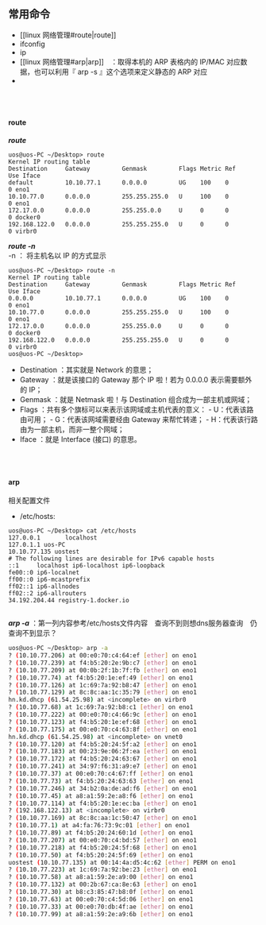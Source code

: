 ## 常用命令
- [[linux 网络管理#route|route]]
- ifconfig
- ip
- [[linux 网络管理#arp|arp]]　：取得本机的 ARP 表格内的 IP/MAC 对应数据，也可以利用『 arp -s 』这个选项来定义静态的 ARP 对应
- 











<br/>
<br/>

#### route
***route***
```
uos@uos-PC ~/Desktop> route
Kernel IP routing table
Destination     Gateway         Genmask         Flags Metric Ref    Use Iface
default         10.10.77.1      0.0.0.0         UG    100    0        0 eno1
10.10.77.0      0.0.0.0         255.255.255.0   U     100    0        0 eno1
172.17.0.0      0.0.0.0         255.255.0.0     U     0      0        0 docker0
192.168.122.0   0.0.0.0         255.255.255.0   U     0      0        0 virbr0
```
***route -n***  
-n ： 将主机名以 IP 的方式显示
```
uos@uos-PC ~/Desktop> route -n
Kernel IP routing table
Destination     Gateway         Genmask         Flags Metric Ref    Use Iface
0.0.0.0         10.10.77.1      0.0.0.0         UG    100    0        0 eno1
10.10.77.0      0.0.0.0         255.255.255.0   U     100    0        0 eno1
172.17.0.0      0.0.0.0         255.255.0.0     U     0      0        0 docker0
192.168.122.0   0.0.0.0         255.255.255.0   U     0      0        0 virbr0
uos@uos-PC ~/Desktop> 
```

 
   - Destination ：其实就是 Network 的意思； 
   - Gateway ：就是该接口的 Gateway 那个 IP 啦！若为 0.0.0.0 表示需要额外的 IP； 
   -  Genmask ：就是 Netmask 啦！与 Destination 组合成为一部主机或网域； 
   -  Flags ：共有多个旗标可以来表示该网域或主机代表的意义： 
   			-   U：代表该路由可用； 
   			-   G：代表该网域需要经由 Gateway 来帮忙转递； 
   			-   H：代表该行路由为一部主机，而非一整个网域； 
   - Iface ：就是 Interface (接口) 的意思。


<br/>
<br/>

#### arp
相关配置文件　
- /etc/hosts: 
```
uos@uos-PC ~/Desktop> cat /etc/hosts
127.0.0.1       localhost
127.0.1.1 uos-PC
10.10.77.135 uostest
# The following lines are desirable for IPv6 capable hosts
::1     localhost ip6-localhost ip6-loopback
fe00::0 ip6-localnet
ff00::0 ip6-mcastprefix
ff02::1 ip6-allnodes
ff02::2 ip6-allrouters
34.192.204.44 registry-1.docker.io


```

***arp -a***  ：第一列内容参考/etc/hosts文件内容　查询不到则想dns服务器查询　仍查询不到显示？
```bash
uos@uos-PC ~/Desktop> arp -a
? (10.10.77.206) at 00:e0:70:c4:64:ef [ether] on eno1
? (10.10.77.239) at f4:b5:20:2e:9b:c7 [ether] on eno1
? (10.10.77.209) at 00:0b:2f:1b:7f:fb [ether] on eno1
? (10.10.77.74) at f4:b5:20:1e:ef:49 [ether] on eno1
? (10.10.77.126) at 1c:69:7a:92:b8:47 [ether] on eno1
? (10.10.77.129) at 8c:8c:aa:1c:35:79 [ether] on eno1
hn.kd.dhcp (61.54.25.98) at <incomplete> on virbr0
? (10.10.77.68) at 1c:69:7a:92:b8:c1 [ether] on eno1
? (10.10.77.222) at 00:e0:70:c4:66:9c [ether] on eno1
? (10.10.77.123) at f4:b5:20:1e:ef:68 [ether] on eno1
? (10.10.77.175) at 00:e0:70:c4:63:8f [ether] on eno1
hn.kd.dhcp (61.54.25.98) at <incomplete> on vnet0
? (10.10.77.120) at f4:b5:20:24:5f:a2 [ether] on eno1
? (10.10.77.183) at 00:23:9e:06:2f:ea [ether] on eno1
? (10.10.77.172) at f4:b5:20:24:63:67 [ether] on eno1
? (10.10.77.241) at 34:97:f6:31:a9:e7 [ether] on eno1
? (10.10.77.37) at 00:e0:70:c4:67:ff [ether] on eno1
? (10.10.77.73) at f4:b5:20:24:63:63 [ether] on eno1
? (10.10.77.246) at 34:b2:0a:de:ad:f6 [ether] on eno1
? (10.10.77.45) at a8:a1:59:2e:a8:f6 [ether] on eno1
? (10.10.77.114) at f4:b5:20:1e:ec:ba [ether] on eno1
? (192.168.122.13) at <incomplete> on virbr0
? (10.10.77.169) at 8c:8c:aa:1c:50:47 [ether] on eno1
? (10.10.77.1) at a4:fa:76:73:9c:01 [ether] on eno1
? (10.10.77.89) at f4:b5:20:24:60:1d [ether] on eno1
? (10.10.77.207) at 00:e0:70:c4:bd:57 [ether] on eno1
? (10.10.77.218) at f4:b5:20:24:5f:68 [ether] on eno1
? (10.10.77.50) at f4:b5:20:24:5f:69 [ether] on eno1
uostest (10.10.77.135) at 00:14:4a:d5:4c:62 [ether] PERM on eno1
? (10.10.77.223) at 1c:69:7a:92:be:23 [ether] on eno1
? (10.10.77.58) at a8:a1:59:2e:a9:00 [ether] on eno1
? (10.10.77.132) at 00:2b:67:ca:8e:63 [ether] on eno1
? (10.10.77.30) at b8:c3:85:47:b8:0f [ether] on eno1
? (10.10.77.63) at 00:e0:70:c4:5d:06 [ether] on eno1
? (10.10.77.33) at 00:e0:70:db:4f:ae [ether] on eno1
? (10.10.77.99) at a8:a1:59:2e:a9:6b [ether] on eno1

```
